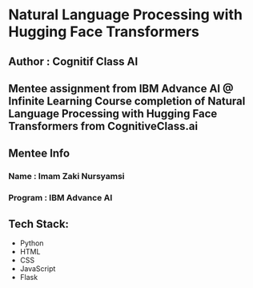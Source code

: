 # Natural Language Processing with Hugging Face Transformers
## Author : Cognitif Class AI

Mentee assignment from IBM Advance AI @ Infinite Learning
Course completion of Natural Language Processing with Hugging Face Transformers from CognitiveClass.ai
----

## Mentee Info
### Name : Imam Zaki Nursyamsi
### Program : IBM Advance AI

## Tech Stack:
- Python
- HTML
- CSS
- JavaScript
- Flask
